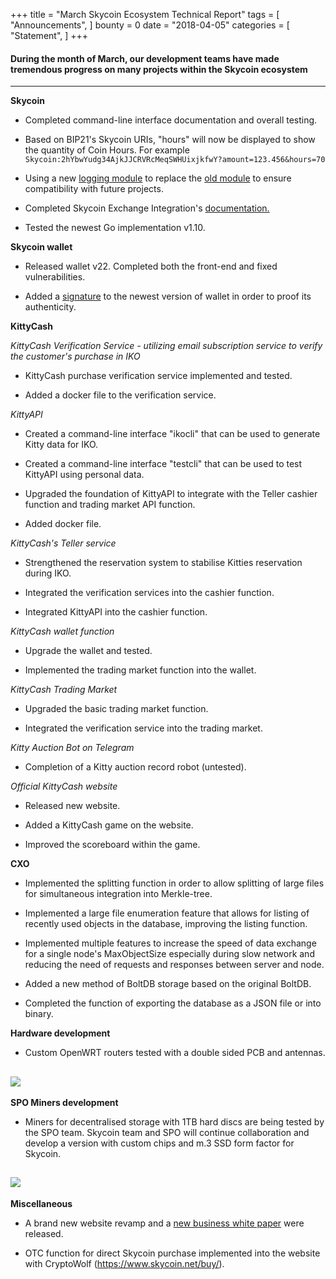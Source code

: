 +++
title = "March Skycoin Ecosystem Technical Report"
tags = [ "Announcements", ]
bounty = 0
date = "2018-04-05"
categories = [ "Statement", ]
+++

#### During the month of March, our development teams have made tremendous progress on many projects within the Skycoin ecosystem
---

**Skycoin**

-   Completed command-line interface documentation and overall testing.

-   Based on BIP21's Skycoin URIs, "hours" will now be displayed to show the quantity of Coin Hours. For example `Skycoin:2hYbwYudg34AjkJJCRVRcMeqSWHUixjkfwY?amount=123.456&hours=70`

-   Using a new [logging module](https://github.com/sirupsen/logrus) to replace the [old module](https://github.com/op/go-logging) to ensure compatibility with future projects.

-   Completed Skycoin Exchange Integration's [documentation.](http://github.com/skycoin/skycoin/blob/develop/INTEGRATION.md)

-   Tested the newest Go implementation v1.10.

**Skycoin wallet**

-   Released wallet v22. Completed both the front-end and fixed vulnerabilities.

-   Added a [signature](http://github.com/skycoin/skycoin#release-signing) to the newest version of wallet in order to proof its authenticity.


**KittyCash**

*KittyCash Verification Service - utilizing email subscription service to verify the customer's purchase in IKO*

-   KittyCash purchase verification service implemented and tested.

-   Added a docker file to the verification service.

*KittyAPI*

-   Created a command-line interface "ikocli" that can be used to generate Kitty data for IKO.

-   Created a command-line interface "testcli" that can be used to test KittyAPI using personal data.

-   Upgraded the foundation of KittyAPI to integrate with the Teller cashier function and trading market API function.

-   Added docker file.

*KittyCash's Teller service*

-   Strengthened the reservation system to stabilise Kitties reservation during IKO.

-   Integrated the verification services into the cashier function.

-   Integrated KittyAPI into the cashier function.

*KittyCash wallet function*

-   Upgrade the wallet and tested.

-   Implemented the trading market function into the wallet.

*KittyCash Trading Market*

-   Upgraded the basic trading market function.

-   Integrated the verification service into the trading market.

*Kitty Auction Bot on Telegram*

-   Completion of a Kitty auction record robot (untested).

*Official KittyCash website*

-   Released new website.

-   Added a KittyCash game on the website.

-   Improved the scoreboard within the game.

**CXO**

-   Implemented the splitting function in order to allow splitting of large files for simultaneous integration into Merkle-tree.

-   Implemented a large file enumeration feature that allows for listing of recently used objects in the database, improving the listing function.

-   Implemented multiple features to increase the speed of data exchange for a single node's MaxObjectSize especially during slow network and reducing the need of requests and responses between server and node.

-   Added a new method of BoltDB storage based on the original BoltDB.

-   Completed the function of exporting the database as a JSON file or into binary.

**Hardware development**

-   Custom OpenWRT routers tested with a double sided PCB and antennas.

   ![](/img/tech-report-8.png)
---

**SPO Miners development**

-   Miners for decentralised storage with 1TB hard discs are being tested by the SPO team. Skycoin team and SPO will continue collaboration and develop a version with custom chips and m.3 SSD form factor for Skycoin.

   ![](/img/tech-report-9.png)
---

**Miscellaneous**

-   A brand new website revamp and a [new business white paper](https://www.skycoin.net/skycoin_whitepaper.pdf) were released.

-   OTC function for direct Skycoin purchase implemented into the website with CryptoWolf (<https://www.skycoin.net/buy/>).
